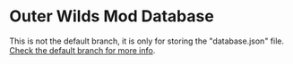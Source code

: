 # Outer Wilds Mod Database

This is not the default branch, it is only for storing the "database.json" file. [Check the default branch for more info](https://github.com/Raicuparta/ow-mod-db).
